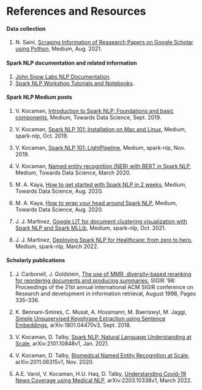 # References and Resources

#### Data collection

1. N. Saini, [Scraping Information of Reasearch Papers on Google Scholar using Python](https://medium.com/@nandinisaini021/scraping-publications-of-aerial-image-research-papers-on-google-scholar-using-python-a0dee9744728), Medium, Aug. 2021.


#### Spark NLP documentation and related information

1. [John Snow Labs NLP Documentation](https://nlp.johnsnowlabs.com/docs).
2. [Spark NLP Workshop Tutorials and Notebooks](https://github.com/JohnSnowLabs/spark-nlp-workshop/tree/master/tutorials/Certification_Trainings).


#### Spark NLP Medium posts

1. V. Kocaman, [Introduction to Spark NLP: Foundations and basic components](https://medium.com/towards-data-science/introduction-to-spark-nlp-foundations-and-basic-components-part-i-c83b7629ed59), Medium, Towards Data Science, Sept. 2019.

2. V. Kocaman, [Spark NLP 101: Installation on Mac and Linux](https://medium.com/spark-nlp/introduction-to-spark-nlp-installation-and-getting-started-part-ii-d009f7a177f3), Medium, spark-nlp, Oct. 2019.

3. V. Kocaman, [Spark NLP 101: LightPipeline](https://medium.com/spark-nlp/spark-nlp-101-lightpipeline-a544e93f20f1), Medium, spark-nlp, Nov. 2019.

4. V. Kocaman, [Named entity recognition (NER) with BERT in Spark NLP](https://medium.com/towards-data-science/named-entity-recognition-ner-with-bert-in-spark-nlp-874df20d1d77), Medium, Towards Data Science, March 2020.

5. M. A. Kaya, [How to get started with Spark NLP in 2 weeks](https://medium.com/towards-data-science/how-to-get-started-with-sparknlp-in-2-weeks-cb47b2ba994d), Medium, Towards Data Science, Aug. 2020.

6. M. A. Kaya, [How to wrap your head around Spark NLP](https://medium.com/towards-data-science/how-to-wrap-your-head-around-spark-nlp-a6f6a968b7e8), Medium, Towards Data Science, Aug. 2020.

7. J. J. Martinez, [Google LIT for document clustering visualization with Spark NLP and Spark MLLib](https://medium.com/spark-nlp/google-lit-for-document-cluster-visualization-with-sparknlp-and-spark-mllib-1a0e321083d2), Medium, spark-nlp, Oct. 2021.

8. J. J. Martinez, [Deploying Spark NLP for Healthcare: from zero to hero](https://medium.com/spark-nlp/deploying-spark-nlp-for-healthcare-from-zero-to-hero-88949b0c866d), Medium, spark-nlp, March 2022.


#### Scholarly publications

1. J. Carbonell, J. Goldstein, [The use of MMR, diversity-based reranking for reordering documents and producing summaries](https://dl.acm.org/doi/10.1145/290941.291025), SIGIR '98: Proceedings of the 21st annual international ACM SIGIR conference on Research and development in information retrieval, August 1998, Pages 335–336.

2. K. Bennani-Smires, C. Musat, A. Hossmann, M. Baeriswyl, M. Jaggi, [Simple Unsupervised Keyphrase Extraction using Sentence Embeddings](https://arxiv.org/abs/1801.04470), arXiv:1801.04470v3, Sept. 2018.

3. V. Kocaman, D. Talby, [Spark NLP: Natural Language Understanding at Scale](https://arxiv.org/abs/2101.10848), arXiv:2101.10848v1, Jan. 2021.

4. V. Kocaman, D. Talby, [Biomedical Named Entity Recognition at Scale](https://arxiv.org/pdf/2011.06315.pdf), arXiv:2011.06315v1, Nov. 2020.

5. A.E. Varol, V. Kocaman, H.U. Haq, D. Talby, [Understanding Covid-19 News Coverage using Medical NLP](https://arxiv.org/abs/2203.10338), arXiv:2203.10338v1, March 2022.
